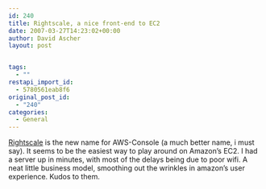 ```yaml
---
id: 240
title: Rightscale, a nice front-end to EC2
date: 2007-03-27T14:23:02+00:00
author: David Ascher
layout: post


tags:
  - ""
restapi_import_id:
  - 5780561eab8f6
original_post_id:
  - "240"
categories:
  - General
---
```

[Rightscale](http://rightscale.com/) is the new name for AWS-Console (a much better name, i must say). It seems to be the easiest way to play around on Amazon&#8217;s EC2. I had a server up in minutes, with most of the delays being due to poor wifi. A neat little business model, smoothing out the wrinkles in amazon&#8217;s user experience. Kudos to them.